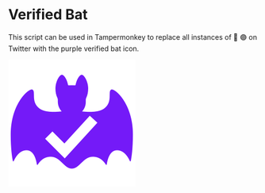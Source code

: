 # Verified Bat

This script can be used in Tampermonkey to replace all instances of :bat: :purple_circle: on Twitter with the purple verified bat icon.

<img src="./bat-verified-icon.svg" alt="purple verified bat icon">
